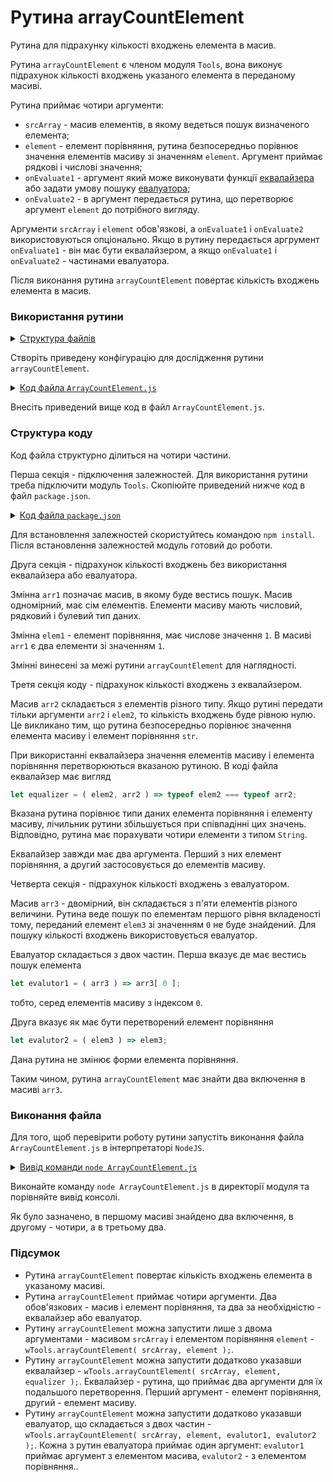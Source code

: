 # Рутина arrayCountElement

Рутина для підрахунку кількості входжень елемента в масив.

Рутина `arrayCountElement` є членом модуля `Tools`, вона виконує підрахунок кількості входжень указаного елемента в переданому масиві.

Рутина приймає чотири аргументи:

- `srcArray` - масив елементів, в якому ведеться пошук визначеного елемента;
- `element` - елемент порівняння, рутина безпосередньо порівнює значення елементів масиву зі значенням `element`. Аргумент приймає рядкові і числові значення;
- `onEvaluate1` - аргумент який може виконувати функції [еквалайзера](../concept/Equalizer.md) або задати умову пошуку [евалуатора](../concept/Evaluator.md);
- `onEvaluate2` - в аргумент передається рутина, що перетворює аргумент `element` до потрібного вигляду.

Аргументи `srcArray` i `element` обов'язкові, а `onEvaluate1` i `onEvaluate2` використовуються опціонально. Якщо в рутину передається аргрумент `onEvaluate1` - він має бути еквалайзером, а якщо `onEvaluate1` i `onEvaluate2` - частинами евалуатора.

Після виконання рутина `arrayCountElement` повертає кількість входжень елемента в масив.

### Використання рутини

<details>
  <summary><u>Структура файлів</u></summary>

```
arrayCountElement
        ├── ArrayCountElement.js
        └── package.json

```

</details>

Створіть приведену конфігурацію для дослідження рутини `arrayCountElement`.

<details>
  <summary><u>Код файла <code>ArrayCountElement.js</code></u></summary>

```js
require( 'wTools' );

// without equalizer or evalutor

let arr1 = [ 1, 2, 'a', 'b', true, 6, 1 ];
let elem1 = 1;

console.log( wTools.arrayCountElement( arr1, elem1 ) );

// with equilizer

let arr2 = [ 'a', 'b', 'c', 1, 2, true, 'd', 3, false ];
let elem2 =  'str';
let equalizer = ( elem2, arr2 ) => typeof elem2 === typeof arr2;

console.log( wTools.arrayCountElement( arr2, elem2, equalizer ) );

// with evalutor

let arr3 = [ [ 0, 'a' ], [ 'b', 0 ], [ 2, 0 ], [ 0, true ], [ 4, 'a', 0 ] ];
let elem3 =  0;
let evalutor1 = ( arr3 ) => arr3[ 0 ];
let evalutor2 = ( elem3 ) => elem3;

console.log( wTools.arrayCountElement( arr3, elem3, evalutor1, evalutor2 ) );

```

</details>

Внесіть приведений вище код в файл `ArrayCountElement.js`. 

### Структура коду

Код файла структурно ділиться на чотири частини.

Перша секція - підключення залежностей. Для використання рутини треба підключити модуль `Tools`. Скопіюйте приведений нижче код в файл `package.json`.

<details>
    <summary><u>Код файла <code>package.json</code></u></summary>

```json    
{
  "dependencies": {
    "wTools": ""
  }
}

```

</details>

Для встановлення залежностей скористуйтесь командою `npm install`. Після встановлення залежностей модуль готовий до роботи.

Друга секція - підрахунок кількості входжень без використання еквалайзера або евалуатора.

Змінна `arr1` позначає масив, в якому буде вестись пошук. Масив одномірний, має сім елементів. Елементи масиву мають числовий, рядковий і булевий тип даних.

Змінна `elem1` - елемент порівняння, має числове значення `1`. В масиві `arr1` є два елементи зі значенням `1`.

Змінні винесені за межі рутини `arrayCountElement` для наглядності.

Третя секція коду - підрахунок кількості входжень з еквалайзером.

Масив `arr2` складається з елементів різного типу. Якщо рутині передати тільки аргументи `arr2` i `elem2`, то кількість входжень буде рівною нулю. Це викликано тим, що рутина безпосередньо порівнює значення елемента масиву і елемент порівняння `str`. 

При використанні еквалайзера значення елементів масиву і елемента порівняння перетворюються вказаною рутиною. В коді файла еквалайзер має вигляд

```js
let equalizer = ( elem2, arr2 ) => typeof elem2 === typeof arr2;
```
Вказана рутина порівнює типи даних елемента порівняння і елементу масиву, лічильник рутини збільшується при співпадінні цих значень. Відповідно, рутина має порахувати чотири елементи з типом `String`.

Еквалайзер завжди має два аргумента. Перший з них елемент порівняння, а другий застосовується до елементів масиву.

Четверта секція - підрахунок кількості входжень з евалуатором.

Масив `arr3` - двомірний, він складається з п'яти елементів різного величини. Рутина веде пошук по елементам першого рівня вкладеності тому, переданий елемент `elem3` зі значенням `0` не буде знайдений. Для пошуку кількості входжень використовується евалуатор.

Евалуатор складається з двох частин. Перша вказує де має вестись пошук елемента

```js
let evalutor1 = ( arr3 ) => arr3[ 0 ];
```

тобто, серед елементів масиву з індексом `0`.

Друга вказує як має бути перетворений елемент порівняння

```js
let evalutor2 = ( elem3 ) => elem3;
```

Дана рутина не змінює форми елемента порівняння.

Таким чином, рутина `arrayCountElement` має знайти два включення в масиві `arr3`.

### Виконання файла

Для того, щоб перевірити роботу рутини запустіть виконання файла `ArrayCountElement.js` в інтерпретаторі `NodeJS`.

<details>
  <summary><u>Вивід команди <code>node ArrayCountElement.js</code></u></summary>

```
[user@user ~]$ node ArrayCountElement.js
2
4
2
```

</details>

Виконайте команду `node ArrayCountElement.js` в директорії модуля та порівняйте вивід консолі.

Як було зазначено, в першому масиві знайдено два включення, в другому - чотири, а в третьому два.

### Підсумок

- Рутина `arrayCountElement` повертає кількість входжень елемента в указаному масиві.
- Рутина `arrayCountElement` приймає чотири аргументи. Два обов'язкових - масив і елемент порівняння, та два за необхідністю - еквалайзер або евалуатор.
- Рутину `arrayCountElement` можна запустити лише з двома аргументами - масивом `srcArray` і елементом порівняння `element` - `wTools.arrayCountElement( srcArray, element );`.
- Рутину `arrayCountElement` можна запустити додатково указавши еквалайзер - `wTools.arrayCountElement( srcArray, element, equalizer );`. Еквалайзер - рутина, що приймає два аргументи для їх подальшого перетворення. Перший аргумент - елемент порівняння, другий - елемент масиву.
- Рутину `arrayCountElement` можна запустити додатково указавши евалуатор, що складається з двох частин - `wTools.arrayCountElement( srcArray, element, evalutor1, evalutor2 );`. Кожна з рутин евалуатора приймає один аргумент: `evalutor1` приймає аргумент з елементом масива, `evalutor2` - з елементом порівняння..